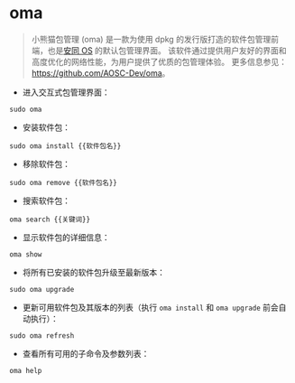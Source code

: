 # oma

> 小熊猫包管理 (oma) 是一款为使用 dpkg 的发行版打造的软件包管理前端，也是[安同 OS](https://aosc.io/) 的默认包管理界面。
> 该软件通过提供用户友好的界面和高度优化的网络性能，为用户提供了优质的包管理体验。
> 更多信息参见：<https://github.com/AOSC-Dev/oma>。

- 进入交互式包管理界面：

`sudo oma`

- 安装软件包：

`sudo oma install {{软件包名}}`

- 移除软件包：

`sudo oma remove {{软件包名}}`

- 搜索软件包：

`oma search {{关键词}}`

- 显示软件包的详细信息：

`oma show`

- 将所有已安装的软件包升级至最新版本：

`sudo oma upgrade`

- 更新可用软件包及其版本的列表（执行 `oma install` 和 `oma upgrade` 前会自动执行）：

`sudo oma refresh`

- 查看所有可用的子命令及参数列表：

`oma help`
